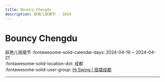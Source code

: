 ```yaml
---
title: Bouncy Chengdu
description: 妖艳儿摇摆节 - 2024
---
```


# Bouncy Chengdu 

妖艳儿摇摆节
:fontawesome-solid-calendar-days: 2024-04-19 ~ 2024-04-21  
:fontawesome-solid-location-dot: 成都  
:fontawesome-solid-user-group: [Hi Swing | 摇摆成都](https://swing.kids/zh_CN/hi-swing)  

---
